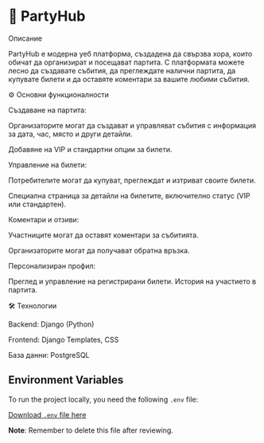 # 🎉 PartyHub

Описание

PartyHub е модерна уеб платформа, създадена да свързва хора, които обичат да организират и посещават партита. С платформата можете лесно да създавате събития, да преглеждате налични партита, да купувате билети и да оставяте коментари за вашите любими събития.

⚙️ Основни функционалности

Създаване на партита:

Организаторите могат да създават и управляват събития с информация за дата, час, място и други детайли.

Добавяне на VIP и стандартни опции за билети.

Управление на билети:

Потребителите могат да купуват, преглеждат и изтриват своите билети.

Специална страница за детайли на билетите, включително статус (VIP или стандартен).

Коментари и отзиви:

Участниците могат да оставят коментари за събитията.

Организаторите могат да получават обратна връзка.

Персонализиран профил:

Преглед и управление на регистрирани билети.
История на участието в партита.

🛠️ Технологии

Backend: Django (Python)

Frontend: Django Templates, CSS

База данни: PostgreSQL

## Environment Variables
To run the project locally, you need the following `.env` file:

[Download `.env` file here](https://pastebin.com/t9D2SLic)  

**Note**: Remember to delete this file after reviewing.
